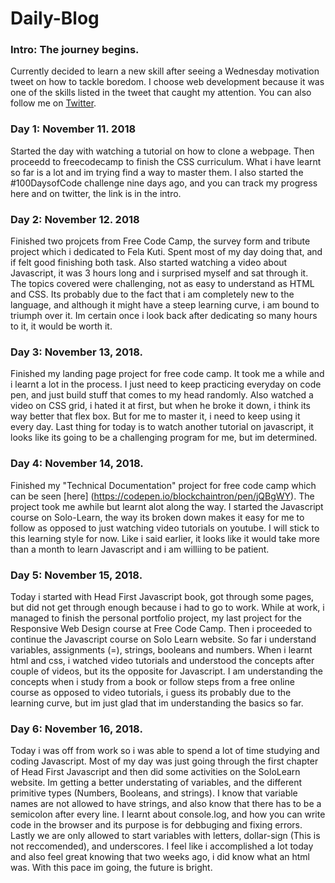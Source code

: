 # Daily-Blog

### Intro: The journey begins.

Currently decided to learn a new skill after seeing a Wednesday motivation tweet on how to tackle boredom. I choose web development because it was one of the skills listed in the tweet that caught my attention. You can also follow me on [Twitter](https://twitter.com/blockchaintron).

### Day 1: November 11. 2018

Started the day with watching a tutorial on how to clone a webpage. Then proceedd to freecodecamp to finish the CSS curriculum. What i have learnt so far is a lot and im trying find a way to master them. I also started the #100DaysofCode challenge nine days ago, and you can track my progress here and on twitter, the link is in the intro.

### Day 2: November 12. 2018

Finished two projcets from Free Code Camp, the survey form and tribute project which i dedicated to Fela Kuti. Spent most of my day doing that, and if felt good finishing both task. Also started watching a video about Javascript, it was 3 hours long and i surprised myself and sat through it. The topics covered were challenging, not as easy to understand as HTML and CSS. Its probably due to the fact that i am completely new to the language, and although it might have a steep learning curve, i am bound to triumph over it. Im certain once i look back after dedicating so many hours to it, it would be worth it.

### Day 3: November 13, 2018.

Finished my landing page project for free code camp. It took me a while and i learnt a lot in the process. I just need to keep practicing everyday on code pen, and just build stuff that comes to my head randomly. Also watched a video on CSS grid, i hated it at first, but when he broke it down, i think its way better that flex box. But for me to master it, i need to keep using it every day. Last thing for today is to watch another tutorial on javascript, it looks like its going to be a challenging program for me, but im determined.

### Day 4: November 14, 2018.

Finished my "Technical Documentation" project for free code camp which can be seen [here] (https://codepen.io/blockchaintron/pen/jQBgWY). The project took me awhile but learnt alot along the way. I started the Javascript course on Solo-Learn, the way its broken down makes it easy for me to follow as opposed to just watching video tutorials on youtube. I will stick to this learning style for now.  Like i said earlier, it looks like it would take more than a month to learn Javascript and i am williing to be patient.


### Day 5: November 15, 2018.

Today i started with Head First Javascript book, got through some pages, but did not get through enough because i had to go to work. While at work, i managed to finish the personal portfolio project, my last project for the Responsive Web Design course at Free Code Camp. Then i proceeded to continue the Javascript course on Solo Learn website. So far i understand variables, assignments (=), strings, booleans and numbers. When i learnt html and css, i watched video tutorials and understood the concepts after couple of videos, but its the opposite for Javascript. I am understanding the concepts when i study from a book or  follow steps from a free online course as opposed to video tutorials, i guess its probably due to the learning curve, but im just glad that im understanding the basics so far. 

### Day 6: November 16, 2018.

Today i was off from work so i was able to spend a lot of time studying and coding Javascript. Most of my day was just going through the first chapter of Head First Javascript and then did some activities on the SoloLearn website. Im getting a better understating of variables, and the different primitive types (Numbers, Booleans, and strings). I know that variable names are not allowed to have strings, and also know that there has to be a semicolon after every line. I learnt about console.log, and how you can write code in the browser and its purpose is for debbuging and fixing errors. Lastly we are only allowed to start variables with letters, dollar-sign (This is not reccomended), and underscores. I feel like i accomplished a lot today and also feel great knowing that two weeks ago, i did know what an html was. With this pace im going, the future is bright.
